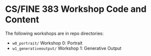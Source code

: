 # CS/FINE 383 Workshop Code and Content

The following workshops are in repo directories:

* `w0_portrait/` Workshop 0: Portrait 
* `w1_generativeoutput/` Workshop 1: Generative Output 
<!-- * `w2_soundoutput/` Workshop 2: Sound Output  -->
<!-- * `w3_bodyinput/` Workshop 3: Body Input  -->
<!-- * `w4_datainput/` Workshop 4: Data Input  -->
<!-- * `w5_systems/` Workshop 5: Systems   -->